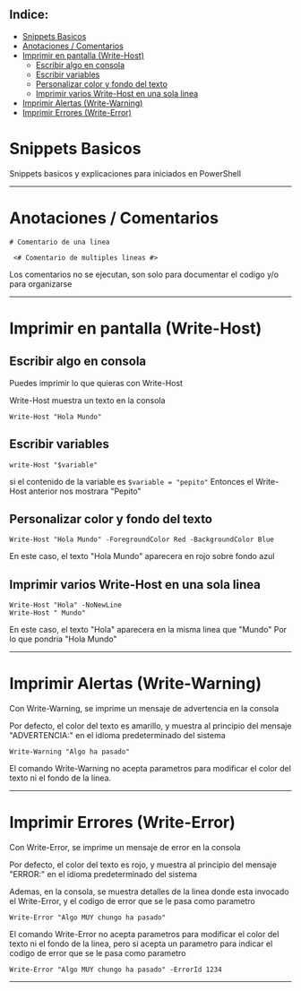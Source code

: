 ## Indice:

- [Snippets Basicos](#snippets-basicos)
- [Anotaciones / Comentarios](#anotaciones--comentarios)
- [Imprimir en pantalla (Write-Host)](#imprimir-en-pantalla-write-host)
  - [Escribir algo en consola](#escribir-algo-en-consola)
  - [Escribir variables](#escribir-variables)
  - [Personalizar color y fondo del texto](#personalizar-color-y-fondo-del-texto)
  - [Imprimir varios Write-Host en una sola linea](#imprimir-varios-write-host-en-una-sola-linea)
- [Imprimir Alertas (Write-Warning)](#imprimir-alertas-write-warning)
- [Imprimir Errores (Write-Error)](#imprimir-errores-write-error)


# Snippets Basicos
Snippets basicos y explicaciones para iniciados en PowerShell

---

# Anotaciones / Comentarios
```
# Comentario de una linea
```

```
 <# Comentario de multiples lineas #> 
```

Los comentarios no se ejecutan, son solo para documentar el codigo y/o para organizarse

---

# Imprimir en pantalla (Write-Host)

## Escribir algo en consola
Puedes imprimir lo que quieras con Write-Host

Write-Host muestra un texto en la consola

```
Write-Host "Hola Mundo"
```
## Escribir variables

```
write-Host "$variable"
```
si el contenido de la variable es ```` $variable = "pepito" ````
Entonces el Write-Host anterior nos mostrara "Pepito"

## Personalizar color y fondo del texto

```
Write-Host "Hola Mundo" -ForegroundColor Red -BackgroundColor Blue
```

En este caso, el texto "Hola Mundo" aparecera en rojo sobre fondo azul

## Imprimir varios Write-Host en una sola linea

```
Write-Host "Hola" -NoNewLine
Write-Host " Mundo"
```

En este caso, el texto "Hola" aparecera en la misma linea que "Mundo"
Por lo que pondria "Hola Mundo"

---

# Imprimir Alertas (Write-Warning)
Con Write-Warning, se imprime un mensaje de advertencia en la consola

Por defecto, el color del texto es amarillo, y muestra al principio del mensaje "ADVERTENCIA:" en el idioma predeterminado del sistema
  
  ```
  Write-Warning "Algo ha pasado"
  ```

El comando Write-Warning no acepta parametros para modificar el color del texto ni el fondo de la linea.

---

# Imprimir Errores (Write-Error)
Con Write-Error, se imprime un mensaje de error en la consola

Por defecto, el color del texto es rojo, y muestra al principio del mensaje "ERROR:" en el idioma predeterminado del sistema

Ademas, en la consola, se muestra detalles de la linea donde esta invocado el Write-Error, y el codigo de error que se le pasa como parametro
  
  ```
  Write-Error "Algo MUY chungo ha pasado"
  ```

El comando Write-Error no acepta parametros para modificar el color del texto ni el fondo de la linea, pero si acepta un parametro para indicar el codigo de error que se le pasa como parametro

  ```
  Write-Error "Algo MUY chungo ha pasado" -ErrorId 1234
  ```

---











